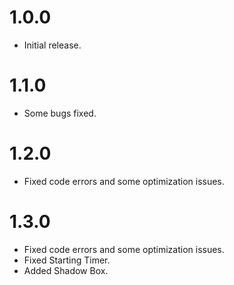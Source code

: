 # 1.0.0
- Initial release.

# 1.1.0
- Some bugs fixed.

# 1.2.0
- Fixed code errors and some optimization issues.

# 1.3.0
- Fixed code errors and some optimization issues.
- Fixed Starting Timer.
- Added Shadow Box.